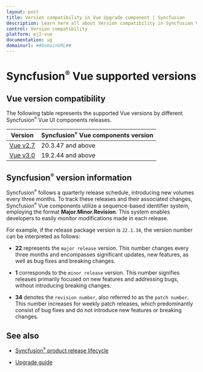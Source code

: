 ```yaml
---
layout: post
title: Version compatibility in Vue Upgrade component | Syncfusion
description: Learn here all about Version compatibility in Syncfusion Vue Upgrade component of Syncfusion Essential JS 2 and more.
control: Version compatibility 
platform: ej2-vue
documentation: ug
domainurl: ##DomainURL##
---
```


# Syncfusion<sup style="font-size:70%">&reg;</sup> Vue supported versions

## Vue version compatibility

The following table represents the supported Vue versions by different Syncfusion<sup style="font-size:70%">&reg;</sup> Vue UI components releases.

| Version | Syncfusion<sup style="font-size:70%">&reg;</sup> Vue components version |
| ------------- | ------------- |
|[Vue v2.7](https://blog.vuejs.org/posts/vue-2-7-naruto.html) | 20.3.47 and above |
|[Vue v3.0](https://blog.vuejs.org/posts/vue-3-as-the-new-default.html) | 19.2.44 and above |

## Syncfusion<sup style="font-size:70%">&reg;</sup> version information

Syncfusion<sup style="font-size:70%">&reg;</sup> follows a quarterly release schedule, introducing new volumes every three months. To track these releases and their associated changes, Syncfusion<sup style="font-size:70%">&reg;</sup> Vue components utilize a sequence-based identifier system, employing the format **Major.Minor.Revision**. This system enables developers to easily monitor modifications made in each release.

For example, if the release package version is `22.1.34`, the version number can be interpreted as follows:

* **22** represents the `major release` version. This number changes every three months and encompasses significant updates, new features, as well as bug fixes and breaking changes.

* **1** corresponds to the `minor release` version. This number signifies releases primarily focused on new features and addressing bugs, without introducing breaking changes.

* **34** denotes the `revision number`, also referred to as the `patch number`. This number increases for weekly patch releases, which predominantly consist of bug fixes and do not introduce new features or breaking changes.

## See also

* [Syncfusion<sup style="font-size:70%">&reg;</sup> product release lifecycle](https://www.syncfusion.com/support/product-lifecycle/estudio)

* [Upgrade guide](https://help.syncfusion.com/upgrade-guide/vue-ui-components)

